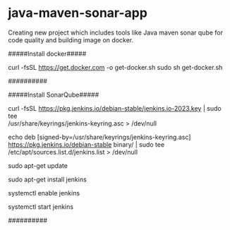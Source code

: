 # java-maven-sonar-app
Creating new project which includes tools like Java maven sonar qube for code quality and building image on docker.


#####Install docker#####

curl -fsSL https://get.docker.com -o get-docker.sh
sudo sh get-docker.sh

##########


#####Install SonarQube#####

curl -fsSL https://pkg.jenkins.io/debian-stable/jenkins.io-2023.key | sudo tee \
  /usr/share/keyrings/jenkins-keyring.asc > /dev/null

echo deb [signed-by=/usr/share/keyrings/jenkins-keyring.asc] \
  https://pkg.jenkins.io/debian-stable binary/ | sudo tee \
  /etc/apt/sources.list.d/jenkins.list > /dev/null

sudo apt-get update

sudo apt-get install jenkins

systemctl enable jenkins

systemctl start jenkins

##########
